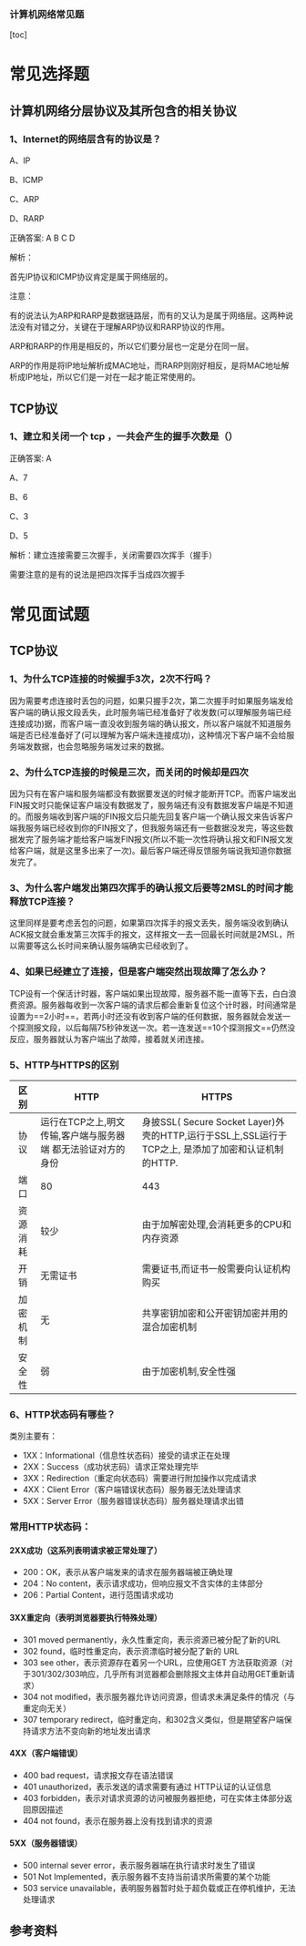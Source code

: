 ### 计算机网络常见题

[toc]

# 常见选择题

## 计算机网络分层协议及其所包含的相关协议

### 1、Internet的网络层含有的协议是？

A、IP

B、ICMP

C、ARP

D、RARP

正确答案: A B C D  

解析：

首先IP协议和ICMP协议肯定是属于网络层的。

注意：

有的说法认为ARP和RARP是数据链路层，而有的又认为是属于网络层。这两种说法没有对错之分，关键在于理解ARP协议和RARP协议的作用。

ARP和RARP的作用是相反的，所以它们要分层也一定是分在同一层。

ARP的作用是将IP地址解析成MAC地址，而RARP则刚好相反，是将MAC地址解析成IP地址，所以它们是一对在一起才能正常使用的。

## TCP协议

### **1**、建立和关闭一个 tcp ，一共会产生的握手次数是（）

正确答案: A  

A、7

B、6

C、3

D、5

解析：建立连接需要三次握手，关闭需要四次挥手（握手）

需要注意的是有的说法是把四次挥手当成四次握手

# 常见面试题

## TCP协议

### 1、为什么TCP连接的时候握手3次，2次不行吗？

因为需要考虑连接时丢包的问题，如果只握手2次，第二次握手时如果服务端发给客户端的确认报文段丢失，此时服务端已经准备好了收发数(可以理解服务端已经连接成功)据，而客户端一直没收到服务端的确认报文，所以客户端就不知道服务端是否已经准备好了(可以理解为客户端未连接成功)，这种情况下客户端不会给服务端发数据，也会忽略服务端发过来的数据。

### 2、为什么TCP连接的时候是三次，而关闭的时候却是四次

因为只有在客户端和服务端都没有数据要发送的时候才能断开TCP。而客户端发出FIN报文时只能保证客户端没有数据发了，服务端还有没有数据发客户端是不知道的。而服务端收到客户端的FIN报文后只能先回复客户端一个确认报文来告诉客户端我服务端已经收到你的FIN报文了，但我服务端还有一些数据没发完，等这些数据发完了服务端才能给客户端发FIN报文(所以不能一次性将确认报文和FIN报文发给客户端，就是这里多出来了一次)。最后客户端还得反馈服务端说我知道你数据发完了。

### 3、为什么客户端发出第四次挥手的确认报文后要等2MSL的时间才能释放TCP连接？

这里同样是要考虑丢包的问题，如果第四次挥手的报文丢失，服务端没收到确认ACK报文就会重发第三次挥手的报文，这样报文一去一回最长时间就是2MSL，所以需要等这么长时间来确认服务端确实已经收到了。

### 4、如果已经建立了连接，但是客户端突然出现故障了怎么办？

TCP设有一个保活计时器，客户端如果出现故障，服务器不能一直等下去，白白浪费资源。服务器每收到一次客户端的请求后都会重新复位这个计时器，时间通常是设置为==2小时==，若两小时还没有收到客户端的任何数据，服务器就会发送一个探测报文段，以后每隔75秒钟发送一次。若一连发送==10个探测报文==仍然没反应，服务器就认为客户端出了故障，接着就关闭连接。

### 5、HTTP与HTTPS的区别

|   区别    | HTTP                                                         | HTTPS                                                        |
| :-------: | ------------------------------------------------------------ | ------------------------------------------------------------ |
|   协议    | 运行在TCP之上,明文传输,客户端与服务器端 都无法验证对方的身份 | 身披SSL( Secure Socket Layer)外壳的HTTP,运行于SSL上,SSL运行于TCP之上, 是添加了加密和认证机制的HTTP. |
|   端口    | 80                                                           | 443                                                          |
| 资源 消耗 | 较少                                                         | 由于加解密处理,会消耗更多的CPU和内存资源                     |
|   开销    | 无需证书                                                     | 需要证书,而证书一般需要向认证机构购买                        |
| 加密 机制 | 无                                                           | 共享密钥加密和公开密钥加密并用的混合加密机制                 |
|  安全 性  | 弱                                                           | 由于加密机制,安全性强                                        |

### 6、HTTP状态码有哪些？

类別主要有：

+ 1XX：Informational（信息性状态码）接受的请求正在处理
+ 2XX：Success（成功状志码）请求正常处理完毕
+ 3XX：Redirection（重定向状态码）需要进行附加操作以完成请求
+ 4XX：Client Error（客户端错误状态码）服务器无法处理请求
+ 5XX：Server Error（服务器错误状态码）服务器处理请求出错

### 常用HTTP状态码：

#### 2XX成功（这系列表明请求被正常处理了）

+ 200：OK，表示从客户端发来的请求在服务器端被正确处理
+ 204：No content，表示请求成功，但响应报文不含实体的主体部分
+ 206：Partial Content，进行范围请求成功

#### 3XX重定向（表明浏览器要执行特殊处理）

+ 301	moved permanently，永久性重定向，表示资源已被分配了新的URL
+ 302	found，临时性重定向，表示资漂临时被分配了新的 URL
+ 303	see other，表示资源存在着另一个URL，应使用GET 方法获取资源（对于301/302/303响应，几乎所有浏览器都会删除报文主体井自动用GET重新请求）
+ 304	not modified，表示服务器允许访问资源，但请求未满足条件的情况（与重定向无关）
+ 307	temporary redirect，临时重定向，和302含义类似，但是期望客户端保持请求方法不变向新的地址发出请求

#### 4XX（客户端错误）

+ 400	bad request，请求报文存在语法错误
+ 401	unauthorized，表示发送的请求需要有通过 HTTP认证的认证信息
+ 403	forbidden，表示对请求资源的访问被服务器拒绝，可在实体主体部分返回原因描述
+ 404	not found，表示在服务器上没有找到请求的资源

#### 5XX（服务器错误）

+ 500	internal sever error，表示服务器端在执行请求时发生了错误
+ 501	Not Implemented，表示服务器不支持当前请求所需要的某个功能
+ 503	service unavailable，表明服务器暂时处于超负载或正在停机维护，无法处理请求

## 参考资料

[]()